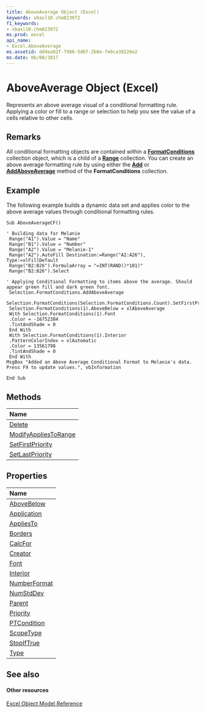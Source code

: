 ```yaml
---
title: AboveAverage Object (Excel)
keywords: vbaxl10.chm823072
f1_keywords:
- vbaxl10.chm823072
ms.prod: excel
api_name:
- Excel.AboveAverage
ms.assetid: dd4ea82f-7986-5d6f-2b0e-fe0ca38226e2
ms.date: 06/08/2017
---
```



# AboveAverage Object (Excel)

Represents an above average visual of a conditional formatting rule. Applying a color or fill to a range or selection to help you see the value of a cells relative to other cells.


## Remarks

All conditional formatting objects are contained within a  **[FormatConditions](Excel.FormatConditions.md)** collection object, which is a child of a **[Range](Excel.Range(objec).md)** collection. You can create an above average formatting rule by using either the **[Add](Excel.FormatConditions.Add.md)** or **[AddAboveAverage](Excel.FormatConditions.AddAboveAverage.md)** method of the **FormatConditions** collection.


## Example

The following example builds a dynamic data set and applies color to the above average values through conditional formatting rules.


```
Sub AboveAverageCF() 
 
' Building data for Melanie 
 Range("A1").Value = "Name" 
 Range("B1").Value = "Number" 
 Range("A2").Value = "Melanie-1" 
 Range("A2").AutoFill Destination:=Range("A2:A26"), Type:=xlFillDefault 
 Range("B2:B26").FormulaArray = "=INT(RAND()*101)" 
 Range("B2:B26").Select 
 
' Applying Conditional Formatting to items above the average. Should appear green fill and dark green font. 
 Selection.FormatConditions.AddAboveAverage 
 Selection.FormatConditions(Selection.FormatConditions.Count).SetFirstPriority 
 Selection.FormatConditions(1).AboveBelow = xlAboveAverage 
 With Selection.FormatConditions(1).Font 
 .Color = -16752384 
 .TintAndShade = 0 
 End With 
 With Selection.FormatConditions(1).Interior 
 .PatternColorIndex = xlAutomatic 
 .Color = 13561798 
 .TintAndShade = 0 
 End With 
MsgBox "Added an Above Average Conditional Format to Melanie's data. Press F9 to update values.", vbInformation 
 
End Sub
```


## Methods



|**Name**|
|:-----|
|[Delete](Excel.AboveAverage.Delete.md)|
|[ModifyAppliesToRange](Excel.AboveAverage.ModifyAppliesToRange.md)|
|[SetFirstPriority](Excel.AboveAverage.SetFirstPriority.md)|
|[SetLastPriority](Excel.AboveAverage.SetLastPriority.md)|

## Properties



|**Name**|
|:-----|
|[AboveBelow](Excel.AboveAverage.AboveBelow.md)|
|[Application](Excel.AboveAverage.Application.md)|
|[AppliesTo](Excel.AboveAverage.AppliesTo.md)|
|[Borders](Excel.AboveAverage.Borders.md)|
|[CalcFor](Excel.AboveAverage.CalcFor.md)|
|[Creator](Excel.AboveAverage.Creator.md)|
|[Font](Excel.AboveAverage.Font.md)|
|[Interior](Excel.AboveAverage.Interior.md)|
|[NumberFormat](Excel.AboveAverage.NumberFormat.md)|
|[NumStdDev](Excel.AboveAverage.NumStdDev.md)|
|[Parent](Excel.AboveAverage.Parent.md)|
|[Priority](Excel.AboveAverage.Priority.md)|
|[PTCondition](Excel.AboveAverage.PTCondition.md)|
|[ScopeType](Excel.AboveAverage.ScopeType.md)|
|[StopIfTrue](Excel.AboveAverage.StopIfTrue.md)|
|[Type](Excel.AboveAverage.Type.md)|

## See also


#### Other resources


[Excel Object Model Reference](http://msdn.microsoft.com/library/11ea8598-8a20-92d5-f98b-0da04263bf2c%28Office.15%29.aspx)
